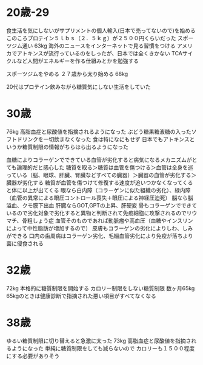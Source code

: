 
# 20歳-29

食生活を気にしないがサプリメントの個人輸入(日本で売ってないので)を始める
このころプロテイン５ｌｂｓ（２．５ｋｇ）が２５００円くらいだった
スポーツジム通い
63kg
海外のニュースをインターネットで見る習慣をつける
アメリカでアトキンスが流行っているのをしったが、日本では全くきかない
TCAサイクルなど人間がエネルギーを作る仕組みとかを勉強する

スポーツジムをやめる
２７歳から太り始める
68kg

20代はプロテイン飲みながら糖質気にしない生活をしていた


# 30歳

76kg
高脂血症と尿酸値を指摘されるようになった
ぶどう糖果糖液糖の入ったソフトドリンクを一切飲まなくなった
食は特になにもせず
日本でもアトキンスというか糖質制限の情報がちらほら出るようになった

血糖によりコラーゲンでできている血管が劣化すると病気になるメカニズムがとても論理的だと感心した
糖質を取る＞糖質は血管を傷つける＞血管は全身を巡っている（脳、眼球、肝臓、腎臓などすべての臓器）＞臓器の血管が劣化する＞臓器が劣化する
糖質が血管を傷つけて修復する速度が追いつかなくなってくると体に以上が出てくる
眼なら白内障（コラーゲンに似た組織の劣化）、緑内障（血管の異常による眼圧コントロール喪失＋眼圧による神経圧迫死）
脳なら脳溢血、クモ膜下出血
肝臓ならGOT,GPTの上昇、肝硬変
骨もコラーゲンでできているので劣化対象で劣化すると異物と判断されて免疫細胞に攻撃されるのでリウマチ、骨粗しょう症
血管そのものであれば動脈瘤や高血圧（血糖やインスリンによって中性脂肪が増加するので）
皮膚もコラーゲンの劣化によりしわ、しみができる
口内の歯周病はコラーゲン劣化、毛細血管劣化により免疫が落ちより菌に侵食される


# 32歳

72kg
本格的に糖質制限を開始する
カロリー制限をしない糖質制限
数ヶ月65kg
65kgのときは健康診断で指摘された悪い項目がすべてなくなる

# 38歳

ゆるい糖質制限に切り替えると急激に太った
73kg
高脂血症と尿酸値を指摘されるようになった
単純に糖質制限をしても減らないので
カロリーも１５００程度にする必要がありそう





